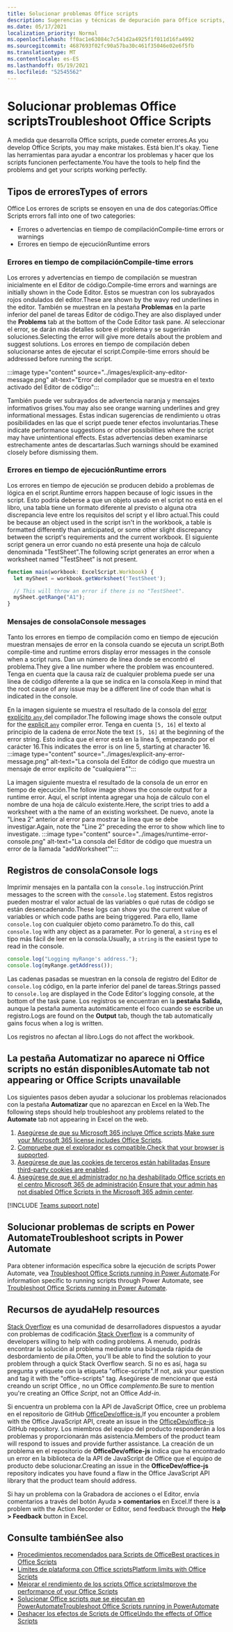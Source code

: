 ```yaml
---
title: Solucionar problemas Office scripts
description: Sugerencias y técnicas de depuración para Office scripts, así como recursos de ayuda.
ms.date: 05/17/2021
localization_priority: Normal
ms.openlocfilehash: ff0ac1e63084c7c541d2a4925f1f011d16fa4992
ms.sourcegitcommit: 4687693f02fc90a57ba30c461f35046e02e6f5fb
ms.translationtype: MT
ms.contentlocale: es-ES
ms.lasthandoff: 05/19/2021
ms.locfileid: "52545562"
---
```

# <a name="troubleshoot-office-scripts"></a><span data-ttu-id="7fe9f-103">Solucionar problemas Office scripts</span><span class="sxs-lookup"><span data-stu-id="7fe9f-103">Troubleshoot Office Scripts</span></span>

<span data-ttu-id="7fe9f-104">A medida que desarrolla Office scripts, puede cometer errores.</span><span class="sxs-lookup"><span data-stu-id="7fe9f-104">As you develop Office Scripts, you may make mistakes.</span></span> <span data-ttu-id="7fe9f-105">Está bien.</span><span class="sxs-lookup"><span data-stu-id="7fe9f-105">It's okay.</span></span> <span data-ttu-id="7fe9f-106">Tiene las herramientas para ayudar a encontrar los problemas y hacer que los scripts funcionen perfectamente.</span><span class="sxs-lookup"><span data-stu-id="7fe9f-106">You have the tools to help find the problems and get your scripts working perfectly.</span></span>

## <a name="types-of-errors"></a><span data-ttu-id="7fe9f-107">Tipos de errores</span><span class="sxs-lookup"><span data-stu-id="7fe9f-107">Types of errors</span></span>

<span data-ttu-id="7fe9f-108">Office Los errores de scripts se ensoyen en una de dos categorías:</span><span class="sxs-lookup"><span data-stu-id="7fe9f-108">Office Scripts errors fall into one of two categories:</span></span>

* <span data-ttu-id="7fe9f-109">Errores o advertencias en tiempo de compilación</span><span class="sxs-lookup"><span data-stu-id="7fe9f-109">Compile-time errors or warnings</span></span>
* <span data-ttu-id="7fe9f-110">Errores en tiempo de ejecución</span><span class="sxs-lookup"><span data-stu-id="7fe9f-110">Runtime errors</span></span>

### <a name="compile-time-errors"></a><span data-ttu-id="7fe9f-111">Errores en tiempo de compilación</span><span class="sxs-lookup"><span data-stu-id="7fe9f-111">Compile-time errors</span></span>

<span data-ttu-id="7fe9f-112">Los errores y advertencias en tiempo de compilación se muestran inicialmente en el Editor de código.</span><span class="sxs-lookup"><span data-stu-id="7fe9f-112">Compile-time errors and warnings are initially shown in the Code Editor.</span></span> <span data-ttu-id="7fe9f-113">Estos se muestran con los subrayados rojos ondulados del editor.</span><span class="sxs-lookup"><span data-stu-id="7fe9f-113">These are shown by the wavy red underlines in the editor.</span></span> <span data-ttu-id="7fe9f-114">También se muestran en la pestaña **Problemas** en la parte inferior del panel de tareas Editor de código.</span><span class="sxs-lookup"><span data-stu-id="7fe9f-114">They are also displayed under the **Problems** tab at the bottom of the Code Editor task pane.</span></span> <span data-ttu-id="7fe9f-115">Al seleccionar el error, se darán más detalles sobre el problema y se sugerirán soluciones.</span><span class="sxs-lookup"><span data-stu-id="7fe9f-115">Selecting the error will give more details about the problem and suggest solutions.</span></span> <span data-ttu-id="7fe9f-116">Los errores en tiempo de compilación deben solucionarse antes de ejecutar el script.</span><span class="sxs-lookup"><span data-stu-id="7fe9f-116">Compile-time errors should be addressed before running the script.</span></span>

:::image type="content" source="../images/explicit-any-editor-message.png" alt-text="Error del compilador que se muestra en el texto activado del Editor de código":::

<span data-ttu-id="7fe9f-118">También puede ver subrayados de advertencia naranja y mensajes informativos grises.</span><span class="sxs-lookup"><span data-stu-id="7fe9f-118">You may also see orange warning underlines and grey informational messages.</span></span> <span data-ttu-id="7fe9f-119">Estas indican sugerencias de rendimiento u otras posibilidades en las que el script puede tener efectos involuntarias.</span><span class="sxs-lookup"><span data-stu-id="7fe9f-119">These indicate performance suggestions or other possibilities where the script may have unintentional effects.</span></span> <span data-ttu-id="7fe9f-120">Estas advertencias deben examinarse estrechamente antes de descartarlas.</span><span class="sxs-lookup"><span data-stu-id="7fe9f-120">Such warnings should be examined closely before dismissing them.</span></span>

### <a name="runtime-errors"></a><span data-ttu-id="7fe9f-121">Errores en tiempo de ejecución</span><span class="sxs-lookup"><span data-stu-id="7fe9f-121">Runtime errors</span></span>

<span data-ttu-id="7fe9f-122">Los errores en tiempo de ejecución se producen debido a problemas de lógica en el script.</span><span class="sxs-lookup"><span data-stu-id="7fe9f-122">Runtime errors happen because of logic issues in the script.</span></span> <span data-ttu-id="7fe9f-123">Esto podría deberse a que un objeto usado en el script no está en el libro, una tabla tiene un formato diferente al previsto o alguna otra discrepancia leve entre los requisitos del script y el libro actual.</span><span class="sxs-lookup"><span data-stu-id="7fe9f-123">This could be because an object used in the script isn't in the workbook, a table is formatted differently than anticipated, or some other slight discrepancy between the script's requirements and the current workbook.</span></span> <span data-ttu-id="7fe9f-124">El siguiente script genera un error cuando no está presente una hoja de cálculo denominada "TestSheet".</span><span class="sxs-lookup"><span data-stu-id="7fe9f-124">The following script generates an error when a worksheet named "TestSheet" is not present.</span></span>

```TypeScript
function main(workbook: ExcelScript.Workbook) {
  let mySheet = workbook.getWorksheet('TestSheet');

  // This will throw an error if there is no "TestSheet".
  mySheet.getRange("A1");
}
```

### <a name="console-messages"></a><span data-ttu-id="7fe9f-125">Mensajes de consola</span><span class="sxs-lookup"><span data-stu-id="7fe9f-125">Console messages</span></span>

<span data-ttu-id="7fe9f-126">Tanto los errores en tiempo de compilación como en tiempo de ejecución muestran mensajes de error en la consola cuando se ejecuta un script.</span><span class="sxs-lookup"><span data-stu-id="7fe9f-126">Both compile-time and runtime errors display error messages in the console when a script runs.</span></span> <span data-ttu-id="7fe9f-127">Dan un número de línea donde se encontró el problema.</span><span class="sxs-lookup"><span data-stu-id="7fe9f-127">They give a line number where the problem was encountered.</span></span> <span data-ttu-id="7fe9f-128">Tenga en cuenta que la causa raíz de cualquier problema puede ser una línea de código diferente a la que se indica en la consola.</span><span class="sxs-lookup"><span data-stu-id="7fe9f-128">Keep in mind that the root cause of any issue may be a different line of code than what is indicated in the console.</span></span>

<span data-ttu-id="7fe9f-129">En la imagen siguiente se muestra el resultado de la consola del [error explícito `any` ](../develop/typescript-restrictions.md) del compilador.</span><span class="sxs-lookup"><span data-stu-id="7fe9f-129">The following image shows the console output for the [explicit `any`](../develop/typescript-restrictions.md) compiler error.</span></span> <span data-ttu-id="7fe9f-130">Tenga en cuenta `[5, 16]` el texto al principio de la cadena de error.</span><span class="sxs-lookup"><span data-stu-id="7fe9f-130">Note the text `[5, 16]` at the beginning of the error string.</span></span> <span data-ttu-id="7fe9f-131">Esto indica que el error está en la línea 5, empezando por el carácter 16.</span><span class="sxs-lookup"><span data-stu-id="7fe9f-131">This indicates the error is on line 5, starting at character 16.</span></span>
:::image type="content" source="../images/explicit-any-error-message.png" alt-text="La consola del Editor de código que muestra un mensaje de error explícito de &quot;cualquiera&quot;":::

<span data-ttu-id="7fe9f-133">La imagen siguiente muestra el resultado de la consola de un error en tiempo de ejecución.</span><span class="sxs-lookup"><span data-stu-id="7fe9f-133">The follow image shows the console output for a runtime error.</span></span> <span data-ttu-id="7fe9f-134">Aquí, el script intenta agregar una hoja de cálculo con el nombre de una hoja de cálculo existente.</span><span class="sxs-lookup"><span data-stu-id="7fe9f-134">Here, the script tries to add a worksheet with a the name of an existing worksheet.</span></span> <span data-ttu-id="7fe9f-135">De nuevo, anote la "Línea 2" anterior al error para mostrar la línea que se debe investigar.</span><span class="sxs-lookup"><span data-stu-id="7fe9f-135">Again, note the "Line 2" preceding the error to show which line to investigate.</span></span>
:::image type="content" source="../images/runtime-error-console.png" alt-text="La consola del Editor de código que muestra un error de la llamada &quot;addWorksheet&quot;":::

## <a name="console-logs"></a><span data-ttu-id="7fe9f-137">Registros de consola</span><span class="sxs-lookup"><span data-stu-id="7fe9f-137">Console logs</span></span>

<span data-ttu-id="7fe9f-138">Imprimir mensajes en la pantalla con la `console.log` instrucción.</span><span class="sxs-lookup"><span data-stu-id="7fe9f-138">Print messages to the screen with the `console.log` statement.</span></span> <span data-ttu-id="7fe9f-139">Estos registros pueden mostrar el valor actual de las variables o qué rutas de código se están desencadenando.</span><span class="sxs-lookup"><span data-stu-id="7fe9f-139">These logs can show you the current value of variables or which code paths are being triggered.</span></span> <span data-ttu-id="7fe9f-140">Para ello, llame `console.log` con cualquier objeto como parámetro.</span><span class="sxs-lookup"><span data-stu-id="7fe9f-140">To do this, call `console.log` with any object as a parameter.</span></span> <span data-ttu-id="7fe9f-141">Por lo general, a `string` es el tipo más fácil de leer en la consola.</span><span class="sxs-lookup"><span data-stu-id="7fe9f-141">Usually, a `string` is the easiest type to read in the console.</span></span>

```TypeScript
console.log("Logging myRange's address.");
console.log(myRange.getAddress());
```

<span data-ttu-id="7fe9f-142">Las cadenas pasadas se muestran en la consola de registro del Editor de `console.log` código, en la parte inferior del panel de tareas.</span><span class="sxs-lookup"><span data-stu-id="7fe9f-142">Strings passed to `console.log` are displayed in the Code Editor's logging console, at the bottom of the task pane.</span></span> <span data-ttu-id="7fe9f-143">Los registros se encuentran en la **pestaña Salida,** aunque la pestaña aumenta automáticamente el foco cuando se escribe un registro.</span><span class="sxs-lookup"><span data-stu-id="7fe9f-143">Logs are found on the **Output** tab, though the tab automatically gains focus when a log is written.</span></span>

<span data-ttu-id="7fe9f-144">Los registros no afectan al libro.</span><span class="sxs-lookup"><span data-stu-id="7fe9f-144">Logs do not affect the workbook.</span></span>

## <a name="automate-tab-not-appearing-or-office-scripts-unavailable"></a><span data-ttu-id="7fe9f-145">La pestaña Automatizar no aparece ni Office scripts no están disponibles</span><span class="sxs-lookup"><span data-stu-id="7fe9f-145">Automate tab not appearing or Office Scripts unavailable</span></span>

<span data-ttu-id="7fe9f-146">Los siguientes pasos deben ayudar a solucionar los problemas relacionados con la pestaña **Automatizar** que no aparezcan en Excel en la Web.</span><span class="sxs-lookup"><span data-stu-id="7fe9f-146">The following steps should help troubleshoot any problems related to the **Automate** tab not appearing in Excel on the web.</span></span>

1. <span data-ttu-id="7fe9f-147">[Asegúrese de que su Microsoft 365 incluye Office scripts](../overview/excel.md#requirements).</span><span class="sxs-lookup"><span data-stu-id="7fe9f-147">[Make sure your Microsoft 365 license includes Office Scripts](../overview/excel.md#requirements).</span></span>
1. <span data-ttu-id="7fe9f-148">[Compruebe que el explorador es compatible.](platform-limits.md#browser-support)</span><span class="sxs-lookup"><span data-stu-id="7fe9f-148">[Check that your browser is supported](platform-limits.md#browser-support).</span></span>
1. <span data-ttu-id="7fe9f-149">[Asegúrese de que las cookies de terceros están habilitadas](platform-limits.md#third-party-cookies).</span><span class="sxs-lookup"><span data-stu-id="7fe9f-149">[Ensure third-party cookies are enabled](platform-limits.md#third-party-cookies).</span></span>
1. <span data-ttu-id="7fe9f-150">[Asegúrese de que el administrador no ha deshabilitado Office scripts en el centro Microsoft 365 de administración](/microsoft-365/admin/manage/manage-office-scripts-settings).</span><span class="sxs-lookup"><span data-stu-id="7fe9f-150">[Ensure that your admin has not disabled Office Scripts in the Microsoft 365 admin center](/microsoft-365/admin/manage/manage-office-scripts-settings).</span></span>

[!INCLUDE [Teams support note](../includes/teams-support-note.md)]

## <a name="troubleshoot-scripts-in-power-automate"></a><span data-ttu-id="7fe9f-151">Solucionar problemas de scripts en Power Automate</span><span class="sxs-lookup"><span data-stu-id="7fe9f-151">Troubleshoot scripts in Power Automate</span></span>

<span data-ttu-id="7fe9f-152">Para obtener información específica sobre la ejecución de scripts Power Automate, vea [Troubleshoot Office Scripts running in Power Automate](power-automate-troubleshooting.md).</span><span class="sxs-lookup"><span data-stu-id="7fe9f-152">For information specific to running scripts through Power Automate, see [Troubleshoot Office Scripts running in Power Automate](power-automate-troubleshooting.md).</span></span>

## <a name="help-resources"></a><span data-ttu-id="7fe9f-153">Recursos de ayuda</span><span class="sxs-lookup"><span data-stu-id="7fe9f-153">Help resources</span></span>

<span data-ttu-id="7fe9f-154">[Stack Overflow](https://stackoverflow.com/questions/tagged/office-scripts) es una comunidad de desarrolladores dispuestos a ayudar con problemas de codificación.</span><span class="sxs-lookup"><span data-stu-id="7fe9f-154">[Stack Overflow](https://stackoverflow.com/questions/tagged/office-scripts) is a community of developers willing to help with coding problems.</span></span> <span data-ttu-id="7fe9f-155">A menudo, podrás encontrar la solución al problema mediante una búsqueda rápida de desbordamiento de pila.</span><span class="sxs-lookup"><span data-stu-id="7fe9f-155">Often, you'll be able to find the solution to your problem through a quick Stack Overflow search.</span></span> <span data-ttu-id="7fe9f-156">Si no es así, haga su pregunta y etiquete con la etiqueta "office-scripts".</span><span class="sxs-lookup"><span data-stu-id="7fe9f-156">If not, ask your question and tag it with the "office-scripts" tag.</span></span> <span data-ttu-id="7fe9f-157">Asegúrese de mencionar que está creando un script Office *,* no un Office *complemento*.</span><span class="sxs-lookup"><span data-stu-id="7fe9f-157">Be sure to mention you're creating an Office *Script*, not an Office *Add-in*.</span></span>

<span data-ttu-id="7fe9f-158">Si encuentra un problema con la API de JavaScript Office, cree un problema en el repositorio de GitHub [OfficeDev/office-js.](https://github.com/OfficeDev/office-js)</span><span class="sxs-lookup"><span data-stu-id="7fe9f-158">If you encounter a problem with the Office JavaScript API, create an issue in the [OfficeDev/office-js](https://github.com/OfficeDev/office-js) GitHub repository.</span></span> <span data-ttu-id="7fe9f-159">Los miembros del equipo del producto responderán a los problemas y proporcionarán más asistencia.</span><span class="sxs-lookup"><span data-stu-id="7fe9f-159">Members of the product team will respond to issues and provide further assistance.</span></span> <span data-ttu-id="7fe9f-160">La creación de un problema en el repositorio de **OfficeDev/office-js** indica que ha encontrado un error en la biblioteca de la API de JavaScript de Office que el equipo de producto debe solucionar.</span><span class="sxs-lookup"><span data-stu-id="7fe9f-160">Creating an issue in the **OfficeDev/office-js** repository indicates you have found a flaw in the Office JavaScript API library that the product team should address.</span></span>

<span data-ttu-id="7fe9f-161">Si hay un problema con la Grabadora de acciones o el Editor, envía comentarios a través del botón Ayuda **> comentarios** en Excel.</span><span class="sxs-lookup"><span data-stu-id="7fe9f-161">If there is a problem with the Action Recorder or Editor, send feedback through the **Help > Feedback** button in Excel.</span></span>

## <a name="see-also"></a><span data-ttu-id="7fe9f-162">Consulte también</span><span class="sxs-lookup"><span data-stu-id="7fe9f-162">See also</span></span>

- [<span data-ttu-id="7fe9f-163">Procedimientos recomendados para Scripts de Office</span><span class="sxs-lookup"><span data-stu-id="7fe9f-163">Best practices in Office Scripts</span></span>](../develop/best-practices.md)
- [<span data-ttu-id="7fe9f-164">Límites de plataforma con Office scripts</span><span class="sxs-lookup"><span data-stu-id="7fe9f-164">Platform limits with Office Scripts</span></span>](platform-limits.md)
- [<span data-ttu-id="7fe9f-165">Mejorar el rendimiento de los scripts Office scripts</span><span class="sxs-lookup"><span data-stu-id="7fe9f-165">Improve the performance of your Office Scripts</span></span>](../develop/web-client-performance.md)
- [<span data-ttu-id="7fe9f-166">Solucionar Office scripts que se ejecutan en PowerAutomate</span><span class="sxs-lookup"><span data-stu-id="7fe9f-166">Troubleshoot Office Scripts running in PowerAutomate</span></span>](power-automate-troubleshooting.md)
- [<span data-ttu-id="7fe9f-167">Deshacer los efectos de Scripts de Office</span><span class="sxs-lookup"><span data-stu-id="7fe9f-167">Undo the effects of Office Scripts</span></span>](undo.md)
